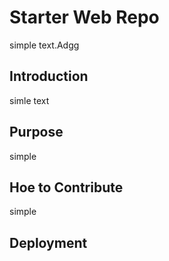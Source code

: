 # Starter Web Repo
simple text.Adgg
## Introduction
simle text
## Purpose
simple
## Hoe to Contribute
simple
## Deployment

